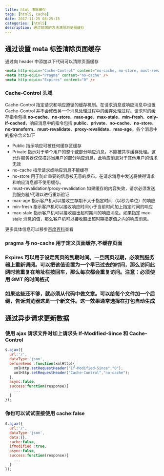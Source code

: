 ```yaml
---
title: html 清除缓存
tags: [html5, cache]
date: 2017-11-25 08:25:15
categories: [html5]
description: 通过前端的方法清除浏览器缓存
---
```


## 通过设置 meta 标签清除页面缓存

通过向 header 中添加以下代码可以清除页面缓存

```html
<meta http-equiv="Cache-Control" content="no-cache, no-store, must-revalidate" />
<meta http-equiv="Pragma" content="no-cache" />
<meta http-equiv="Expires" content="0" />
```

### Cache-Control 头域

Cache-Control 指定请求和响应遵循的缓存机制。在请求消息或响应消息中设置 Cache-Control 并不会修改另一个消息处理过程中的缓存处理过程。请求时的缓存指令包括 **no-cache**、**no-store**、**max-age**、**max-stale**、**min-fresh**、**only-if-cached**，响应消息中的指令包括 **public**、**private**、**no-cache**、**no-store**、**no-transform**、**must-revalidate**、**proxy-revalidate**、**max-age**。各个消息中的指令含义如下

- Public 指示响应可被任何缓存区缓存
- Private 指示对于单个用户的整个或部分响应消息，不能被共享缓存处理。这允许服务器仅仅描述当用户的部分响应消息，此响应消息对于其他用户的请求无效
- no-cache 指示请求或响应消息不能缓存
- no-store 用于防止重要的信息被无意的发布。在请求消息中发送将使得请求和响应消息都不使用缓存。
- must-revalidation/proxy-revalidation 如果缓存的内容失效，请求必须发送到服务器/代理以进行重新验证
- max-age 指示客户机可以接收生存期不大于指定时间（以秒为单位）的响应
- min-fresh 指示客户机可以接收响应时间小于当前时间加上指定时间的响应
- max-stale 指示客户机可以接收超出超时期间的响应消息。如果指定 max-stale 消息的值，那么客户机可以接收超出超时期指定值之内的响应消息。

更多具体信息可以移步[百度百科](https://baike.baidu.com/item/Cache-control/1885913?fr=aladdin)查看

### pragma 与 no-cache 用于定义页面缓存,不缓存页面

### Expires 可以用于设定网页的到期时间。一旦网页过期，必须到服务器上重新调阅。可以把该值设置为一个早已过去的时间，那么访问此网时若重复在地址栏按回车，那么每次都会重复访问。注意：必须使用 GMT 的时间格式

### 如果这些还不够，就必须从代码中做文章。可以给每个文件加一个后缀，告诉浏览器这是一个新文件。这一效果通常选择在打包自动生成

## 通过异步请求更新数据

### 使用 ajax 请求文件时加上请求头 **If-Modified-Since** 和 **Cache-Control**

```javascript
$.ajax({
  url:'/',
  dataType:'json',
  beforeSend :function(xmlHttp){
    xmlHttp.setRequestHeader("If-Modified-Since","0");
    xmlHttp.setRequestHeader("Cache-Control","no-cache");
  },
  async:false,
  success:function(response){
    ...
  }
});
```

### 你也可以试试直接使用 **cache:false**

```js
$.ajax({
  url:'/',
  dataType:'json',
  data:{},
  cache:false,
  ifModified :true,
  async:false,
  success:function(response){
    ...
  }
});
```
